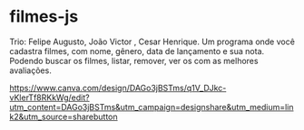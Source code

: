 # filmes-js
Trio: Felipe Augusto, João Victor , Cesar Henrique. Um programa onde você cadastra filmes, com nome, gênero, data de lançamento e sua nota. Podendo buscar os filmes, listar, remover, ver os com as melhores avaliações.


https://www.canva.com/design/DAGo3jBSTms/q1V_DJkc-vKlerTf8RKkWg/edit?utm_content=DAGo3jBSTms&utm_campaign=designshare&utm_medium=link2&utm_source=sharebutton
